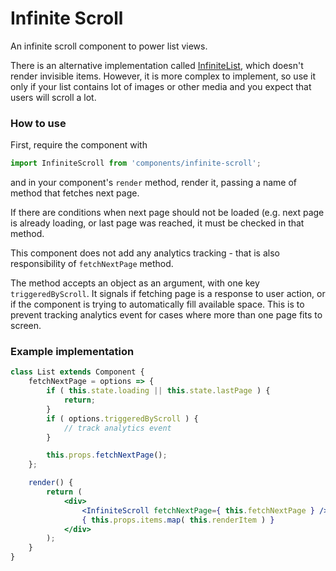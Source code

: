 Infinite Scroll
===============

An infinite scroll component to power list views.

There is an alternative implementation called [InfiniteList](../infinite-list), which doesn't render invisible items. However, it is more complex to implement, so use it only if your list contains lot of images or other media and you expect that users will scroll a lot.

### How to use

First, require the component with
```js
import InfiniteScroll from 'components/infinite-scroll';
```

and in your component's `render` method, render it, passing a name of method that fetches next page.

If there are conditions when next page should not be loaded (e.g. next page is already loading, or last page was reached, it must be checked in that method.

This component does not add any analytics tracking - that is also responsibility of `fetchNextPage` method.

The method accepts an object as an argument, with one key `triggeredByScroll`. It signals if fetching page is a response to user action, or if the component is trying to automatically fill available space. This is to prevent tracking analytics event for cases where more than one page fits to screen.

### Example implementation

```jsx
class List extends Component {
	fetchNextPage = options => {
		if ( this.state.loading || this.state.lastPage ) {
			return;
		}
		if ( options.triggeredByScroll ) {
			// track analytics event
		}

		this.props.fetchNextPage();
	};

	render() {
		return (
			<div>
				<InfiniteScroll fetchNextPage={ this.fetchNextPage } />
				{ this.props.items.map( this.renderItem ) }
			</div>
		);
	}
}
```
